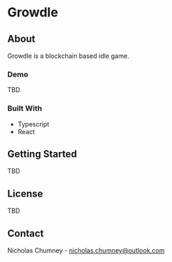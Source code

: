 # Growdle

## About 
Growdle is a blockchain based idle game.

### Demo
TBD

### Built With
- Typescript
- React

## Getting Started
TBD

## License
TBD

## Contact
Nicholas Chumney - [nicholas.chumney@outlook.com](nicholas.chumney@outlook.com)